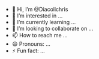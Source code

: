 - 👋 Hi, I’m @Diacolichris
- 👀 I’m interested in ...
- 🌱 I’m currently learning ...
- 💞️ I’m looking to collaborate on ...
- 📫 How to reach me ...
- 😄 Pronouns: ...
- ⚡ Fun fact: ...

<!---
Diacolichris/Diacolichris is a ✨ special ✨ repository because its `README.md` (this file) appears on your GitHub profile.
You can click the Preview link to take a look at your changes.
--->
